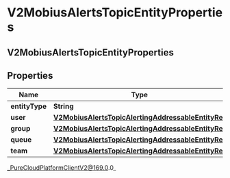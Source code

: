 # V2MobiusAlertsTopicEntityProperties

## V2MobiusAlertsTopicEntityProperties

## Properties

|Name | Type | Description | Notes|
|------------ | ------------- | ------------- | -------------|
| **entityType** | **String** |  | [optional] |
| **user** | [**V2MobiusAlertsTopicAlertingAddressableEntityRef**](V2MobiusAlertsTopicAlertingAddressableEntityRef) |  | [optional] |
| **group** | [**V2MobiusAlertsTopicAlertingAddressableEntityRef**](V2MobiusAlertsTopicAlertingAddressableEntityRef) |  | [optional] |
| **queue** | [**V2MobiusAlertsTopicAlertingAddressableEntityRef**](V2MobiusAlertsTopicAlertingAddressableEntityRef) |  | [optional] |
| **team** | [**V2MobiusAlertsTopicAlertingAddressableEntityRef**](V2MobiusAlertsTopicAlertingAddressableEntityRef) |  | [optional] |



_PureCloudPlatformClientV2@169.0.0_
